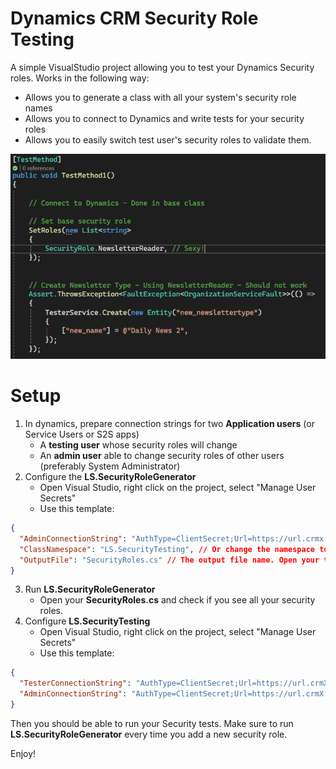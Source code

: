 # Dynamics CRM Security Role Testing

A simple VisualStudio project allowing you to test your Dynamics Security roles. Works in the following way:

- Allows you to generate a class with all your system's security role names
- Allows you to connect to Dynamics and write tests for your security roles
- Allows you to easily switch test user's security roles to validate them.

![image-20250511213309810](.img/README/image-20250511213309810.png)





# Setup

1. In dynamics, prepare connection strings for two **Application users** (or Service Users or S2S apps)
   - A **testing user** whose security roles will change
   - An **admin user** able to change security roles of other users (preferably System Administrator)
2. Configure the **LS.SecurityRoleGenerator**
   - Open Visual Studio, right click on the project, select "Manage User Secrets"
   - Use this template:

```json
{
  "AdminConnectionString": "AuthType=ClientSecret;Url=https://url.crmx.dynamics.com;ClientId=your-client-id;ClientSecret=your-client-secret", // The connection string of your admin user
  "ClassNamespace": "LS.SecurityTesting", // Or change the namespace to your liking, but make sure it matches your Test project.
  "OutputFile": "SecurityRoles.cs" // The output file name. Open your testing project, right click on "SecurityRoles.cs", select Copy full Path, paste it here.
}
```

3. Run **LS.SecurityRoleGenerator**
   - Open your **SecurityRoles.cs** and check if you see all your security roles.
4. Configure **LS.SecurityTesting**
   - Open Visual Studio, right click on the project, select "Manage User Secrets"
   - Use this template:

```json
{
  "TesterConnectionString": "AuthType=ClientSecret;Url=https://url.crmX.dynamics.com;ClientId=your-client-id;ClientSecret=your-client-secret", // testing user's connection string
  "AdminConnectionString": "AuthType=ClientSecret;Url=https://url.crmX.dynamics.com;ClientId=your-client-id;ClientSecret=your-client-secret" // Admin user's connection string
}
```



Then you should be able to run your Security tests. Make sure to run **LS.SecurityRoleGenerator** every time you add a new security role.

Enjoy!

